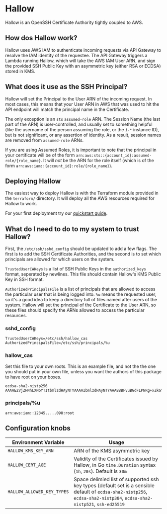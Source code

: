 # Hallow

Hallow is an OpenSSH Certificate Authority tightly coupled to AWS.

## How dos Hallow work?

Hallow uses AWS IAM to authenticate incoming requests via API Gateway to
resolve the IAM identity of the requestee. The API Gateway triggers a Lambda
running Hallow, which will take the AWS IAM User ARN, and sign the provided
SSH Public Key with an asymmetric key (either RSA or ECDSA) stored in KMS.

## What does it use as the SSH Principal?

Hallow will set the Principal to the User ARN of the incoming request. In
most cases, this means that your User ARN in AWS that was used to hit the
API endpoint will match the principal name in the Certificate.

The only exception is an `sts` `assumed-role` ARN. The Session Name (the last
part of the ARN) is user-controlled, and usually set to something helpful
(like the username of the person assuming the role, or the `i-*` instance ID),
but is not significant, or any assertion of identity. As a result, session
names are removed from `assumed-role` ARNs.

If you are using Assumed Roles, it is important to note that the principal in
your certificate will be of the form
`arn:aws:sts::{account_id}:assumed-role/{role_name}`. It will _not_ be the ARN
for the role itself (which is of the form
`arn:aws:iam::{account_id}:role/{role_name}`).

## Deploying Hallow

The easiest way to deploy Hallow is with the Terraform module provided in the
`terraform/` directory. It will deploy all the AWS resources required for
Hallow to work.

For your first deployment try our [quickstart guide](docs/QUICKSTART.md).

## What do I need to do to my system to trust Hallow?

First, the `/etc/ssh/sshd_config` should be updated to add a few flags.
The first is to add the SSH Certificate Authorities, and the second is to
set which principals are allowed for which users on the system.

`TrustedUserCAKeys` is a list of SSH Public Keys in the `authorized_keys`
format, seperated by newlines. This file should contain Hallow's KMS
Public Key in SSH format.

`AuthorizedPrincipalsFile` is a list of principals that are allowed to
access the particular user that is being logged into. `%u` means the requested
user, so it's a good idea to keep a directory full of files named after
users of the system. Hallow will set the principal of the Certificate to
the User ARN, so these files should specify the ARNs allowed to access the
particular resources.

### sshd_config

```
TrustedUserCAKeys=/etc/ssh/hallow_cas
AuthorizedPrincipalsFile=/etc/ssh/principals/%u
```

### hallow_cas

Set this file to your own roots. This is an example file, and not the
the one you should put in your own file, unless you want the authors
of this package to have root on your boxes.

```
ecdsa-sha2-nistp256 AAAAE2VjZHNhLXNoYTItbmlzdHAyNTYAAAAIbmlzdHAyNTYAAABBBFvuBGdFLPNRg+xZkGfQ5u9V3FD6etx0cz0fx6HkjzAvZ0W/FF4HYZPsCkLpsJhjaRfF1Nm9mNXiyaHsrkfaKgQ=
```

### principals/%u

```
arn:aws:iam::12345.....098:root
```

## Configuration knobs

| Environment Variable       | Usage                         |
|----------------------------|-------------------------------|
| `HALLOW_KMS_KEY_ARN`       | ARN of the KMS asymmetric key |
| `HALLOW_CERT_AGE`          | Validity of the Certificates issued by Hallow, in Go `time.Duration` syntax (`1h`, `20s`). Default is `30m` |
| `HALLOW_ALLOWED_KEY_TYPES` | Space delimied list of supported ssh key types (default set is a sensible default of `ecdsa-sha2-nistp256`, `ecdsa-sha2-nistp384`, `ecdsa-sha2-nistp521`, `ssh-ed25519` |

